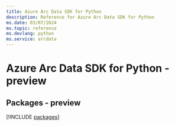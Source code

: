 ```yaml
---
title: Azure Arc Data SDK for Python
description: Reference for Azure Arc Data SDK for Python
ms.date: 03/07/2024
ms.topic: reference
ms.devlang: python
ms.service: arcdata
---
```

# Azure Arc Data SDK for Python - preview
## Packages - preview
[!INCLUDE [packages](arc-data-index.md)]
